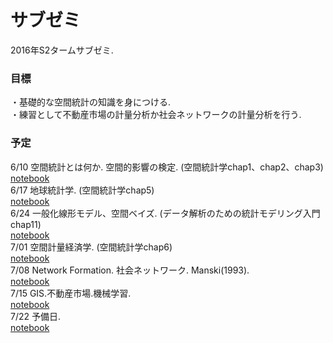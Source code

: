# サブゼミ
2016年S2タームサブゼミ.

### 目標  
・基礎的な空間統計の知識を身につける.  
・練習として不動産市場の計量分析か社会ネットワークの計量分析を行う.  

### 予定
6/10 空間統計とは何か. 空間的影響の検定. (空間統計学chap1、chap2、chap3)  
[notebook](http://nbviewer.jupyter.org/github/NlGG/SpatialStatistics/blob/master/subzemi/1.ipynb)  
6/17 地球統計学. (空間統計学chap5)  
[notebook](http://nbviewer.jupyter.org/github/NlGG/SpatialStatistics/blob/master/subzemi/2.ipynb)  
6/24 一般化線形モデル、空間ベイズ. (データ解析のための統計モデリング入門chap11)  
[notebook](http://nbviewer.jupyter.org/github/NlGG/SpatialStatistics/blob/master/subzemi/3.ipynb)  
7/01 空間計量経済学. (空間統計学chap6)  
[notebook](http://nbviewer.jupyter.org/github/NlGG/SpatialStatistics/blob/master/subzemi/4.ipynb)  
7/08 Network Formation. 社会ネットワーク. Manski(1993).  
[notebook](http://nbviewer.jupyter.org/github/NlGG/SpatialStatistics/blob/master/subzemi/5.ipynb)  
7/15 GIS.不動産市場.機械学習.   
[notebook](http://nbviewer.jupyter.org/github/NlGG/SpatialStatistics/blob/master/subzemi/6.ipynb)  
7/22 予備日.   
[notebook](http://nbviewer.jupyter.org/github/NlGG/SpatialStatistics/blob/master/subzemi/7.ipynb)
